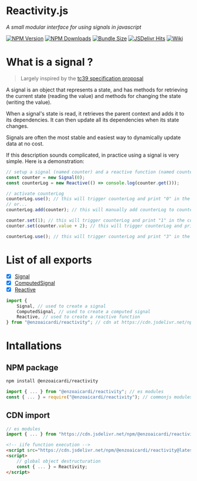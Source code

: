 # Reactivity.js

_A small modular interface for using signals in javascript_

[![NPM Version](https://img.shields.io/npm/v/@enzoaicardi/reactivity.svg?style=for-the-badge)](https://www.npmjs.com/package/@enzoaicardi/reactivity)
[![NPM Downloads](https://img.shields.io/npm/dm/@enzoaicardi/reactivity.svg?style=for-the-badge)](https://www.npmjs.com/package/@enzoaicardi/reactivity)
[![Bundle Size](https://img.shields.io/bundlephobia/minzip/@enzoaicardi/reactivity?style=for-the-badge)](https://www.npmjs.com/package/@enzoaicardi/reactivity)
[![JSDelivr Hits](https://img.shields.io/jsdelivr/npm/hm/@enzoaicardi/reactivity?style=for-the-badge)](https://www.jsdelivr.com/package/npm/@enzoaicardi/reactivity)
[![Wiki](https://img.shields.io/badge/Wiki-Documentation-blue?style=for-the-badge)](https://github.com/enzoaicardi/reactivity/tree/main/wiki/README.md)

# What is a signal ?

> Largely inspired by the [tc39 specification proposal](https://github.com/tc39/proposal-signals)

A signal is an object that represents a state, and has methods for retrieving the current state (reading the value) and methods for changing the state (writing the value).

When a signal's state is read, it retrieves the parent context and adds it to its dependencies. It can then update all its dependencies when its state changes.

Signals are often the most stable and easiest way to dynamically update data at no cost.

If this description sounds complicated, in practice using a signal is very simple. Here is a demonstration:

```js
// setup a signal (named counter) and a reactive function (named counterLog)
const counter = new Signal(0);
const counterLog = new Reactive(() => console.log(counter.get()));

// activate counterLog
counterLog.use(); // this will trigger counterLog and print "0" in the console
// or...
counterLog.add(counter); // this will manually add counterLog to counter dependencies

counter.set(1); // this will trigger counterLog and print "1" in the console
counter.set(counter.value + 2); // this will trigger counterLog and print "3" in the console

counterLog.use(); // this will trigger counterLog and print "3" in the console
```

# List of all exports

-   [x] [Signal](https://github.com/enzoaicardi/reactivity/tree/main/wiki/classes/signal.md)
-   [x] [ComputedSignal](https://github.com/enzoaicardi/reactivity/tree/main/wiki/classes/computed-signal.md)
-   [x] [Reactive](https://github.com/enzoaicardi/reactivity/tree/main/wiki/classes/reactive.md)

```js
import {
    Signal, // used to create a signal
    ComputedSignal, // used to create a computed signal
    Reactive, // used to create a reactive function
} from "@enzoaicardi/reactivity"; // cdn at https://cdn.jsdelivr.net/npm/@enzoaicardi/reactivity@latest/esm/reactivity.js
```

# Intallations

## NPM package

```bash
npm install @enzoaicardi/reactivity
```

```js
import { ... } from "@enzoaicardi/reactivity"; // es modules
const { ... } = require("@enzoaicardi/reactivity"); // commonjs modules
```

## CDN import

```js
// es modules
import { ... } from "https://cdn.jsdelivr.net/npm/@enzoaicardi/reactivity@latest/esm/reactivity.js";
```

```html
<!-- iife function execution -->
<script src="https://cdn.jsdelivr.net/npm/@enzoaicardi/reactivity@latest/iife/reactivity.js"></script>
<script>
    // global object destructuration
    const { ... } = Reactivity;
</script>
```
